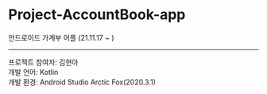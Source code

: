 # Project-AccountBook-app

안드로이드 가계부 어플 (21.11.17 ~ )

---

프로젝트 참여자: 김현아 </br>
개발 언어: Kotlin </br>
개발 환경: Android Studio Arctic Fox(2020.3.1)
